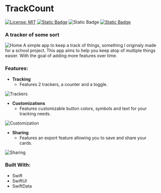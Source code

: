 # TrackCount
[![License: MIT](https://img.shields.io/badge/License-MIT-yellow.svg)](https://opensource.org/licenses/MIT)
[![Static Badge](https://img.shields.io/badge/Made_with-Swift-%23F05138?style=flat)](https://github.com/swiftlang/swift)
![Static Badge](https://img.shields.io/badge/iOS-%3E%3D18-green?style=flat)
[![Static Badge](https://img.shields.io/badge/Available_on-TestFlight-blue?style=flat)](https://testflight.apple.com/join/P8fadwdF)


### A tracker of some sort
![Home](https://github.com/user-attachments/assets/71c2b38d-cb76-4d74-88bf-5b615b7a27f7)
A simple app to keep a track of things, something I originaly made for a school project. This app aims to help you keep atop of multiple things easier. With the goal of adding more features over time.

### Features:
- **Tracking**
  - Features 2 trackers, a counter and a toggle.
  
![Trackers](https://github.com/user-attachments/assets/831ffe42-7eff-4a32-9678-7e104e6bb162)

- **Customizations**
  - Features customizable button colors, symbols and text for your tracking needs.
    
![Customization](https://github.com/user-attachments/assets/1e027458-b534-43b5-850c-7d68fad500e7)


- **Sharing**
  - Features an export feature allowing you to save and share your cards.


![Sharing](https://github.com/user-attachments/assets/60f751bc-0702-4728-be73-af49bb56fa10)

### Built With:
- Swift
- SwiftUI
- SwiftData
